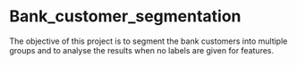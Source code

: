 # Bank_customer_segmentation
The objective of this project is to segment the bank customers into multiple groups and to analyse the results when no labels are given for features.
